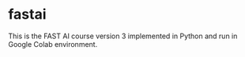 # fastai
This is the FAST AI course version 3 implemented in Python and run in Google Colab environment.
